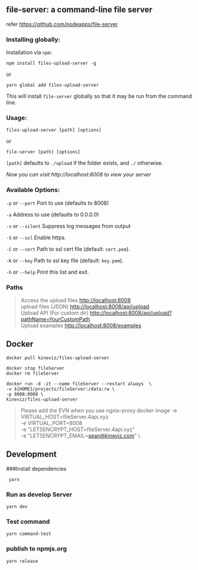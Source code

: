  
## file-server: a command-line file server  

 refer <https://github.com/nodeapps/file-server>
 
### Installing globally:

Installation via `npm`:

```
npm install files-upload-server -g
```

or 

```
yarn global add files-upload-server
```  

This will install `file-server` globally so that it may be run from the command line.


### Usage:

```
files-upload-server [path] [options]
```

or 

```
file-server [path] [options]
```

`[path]` defaults to `./upload` if the folder exists, and `./` otherwise.

*Now you can visit http://localhost:8008 to view your server*

 
### Available Options:

`-p` or `--port` Port to use (defaults to 8008)

`-a` Address to use (defaults to 0.0.0.0)

`-s` or `--silent` Suppress log messages from output  

`-S` or `--ssl` Enable https.

`-C` or `--cert` Path to ssl cert file (default: `cert.pem`).

`-K` or `--key` Path to ssl key file (default: `key.pem`).

`-h` or `--help` Print this list and exit.

### Paths
>Access the upload files <http://localhost:8008>  
>upload files (JSON) <http://localhost:8008/api/upload>  
>Upload API (For custom dir) <http://localhost:8008/api/upload?pathName=YourCustomPath>  
>Upload examples <http://localhost:8008/examples>

## Docker 

```
docker pull kineviz/files-upload-server

docker stop fileServer 
docker rm fileServer

docker run -d -it --name fileServer --restart always  \
-v ${HOME}/projects/fileServer:/data:rw \
-p 8008:8008 \
kineviz/files-upload-server

```
> Please add the EVN when you use ngnix-proxy docker image 
> -e VIRTUAL_HOST=fileServer.4api.xyz \
> -e VIRTUAL_PORT=8008 \
> -e "LETSENCRYPT_HOST=fileServer.4api.xyz" \
> -e "LETSENCRYPT_EMAIL=sean@kineviz.com" \

## Development
###Install dependencies

```
 yarn 
```

### Run as develop Server

```
yarn dev
```

### Test command

```
yarn command-test
```

### publish to npmjs.org

```
yarn release
```